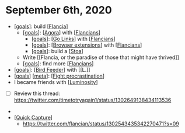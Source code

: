 # September 6th, 2020
- [[goals]]: build [[Flancia]]
    - [[goals]]: [[Agora]] with [[Flancians]]
        - [[goals]]: [[Go Links]] with [[Flancians]]
        - [[goals]]: [[Browser extensions]] with [[Flancians]]
        - [[goals]]: build a [[Stoa]]
    - Write [[Flancia, or the paradise of those that might have thrived]]
    - [[goals]]: find more [[Flancians]]
- [[goals]]: [[Bird Feeder]] with [[L.]]
- [[goals]] [[meta]]: [[Fight procrastination]]
- I became friends with [[Luminosity]]
- [ ] Review this thread: https://twitter.com/timetotryagain1/status/1302649138434113536 
- 
- [[Quick Capture]]
    - https://twitter.com/flancian/status/1302543435342270471?s=09



[//begin]: # "Autogenerated link references for markdown compatibility"
[goals]: ../goals "Goals"
[Flancia]: ../flancia "Flancia"
[Agora]: ../agora "Agora"
[Flancians]: ../flancians "Flancians"
[Go Links]: ../go-links "Go Links"
[Browser extensions]: ../browser-extensions "Browser Extensions"
[Stoa]: ../stoa "Stoa"
[Bird Feeder]: ../bird-feeder "Bird Feeder"
[meta]: ../meta "Meta"
[Fight procrastination]: ../fight-procrastination "Fight Procrastination"
[Luminosity]: ../luminosity "Luminosity"
[Quick Capture]: ../quick-capture "Quick Capture"
[//end]: # "Autogenerated link references"